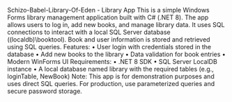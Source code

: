 Schizo-Babel-Library-Of-Eden - Library App
This is a simple Windows Forms library management application built with C# (.NET 8). The app allows users to log in, add new books, and manage library data. It uses SQL connections to interact with a local SQL Server database ((localdb)\booktool). Book and user information is stored and retrieved using SQL queries.
Features:
•	User login with credentials stored in the database
•	Add new books to the library
•	Data validation for book entries
•	Modern WinForms UI
Requirements:
•	.NET 8 SDK
•	SQL Server LocalDB instance
•	A local database named library with the required tables (e.g., loginTable, NewBook)
Note:
This app is for demonstration purposes and uses direct SQL queries. For production, use parameterized queries and secure password storage.
